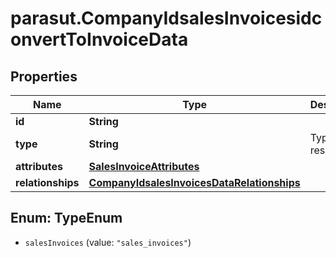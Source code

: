 # parasut.CompanyIdsalesInvoicesidconvertToInvoiceData

## Properties
Name | Type | Description | Notes
------------ | ------------- | ------------- | -------------
**id** | **String** |  | [optional] 
**type** | **String** | Type of the resource | [optional] 
**attributes** | [**SalesInvoiceAttributes**](SalesInvoiceAttributes.md) |  | [optional] 
**relationships** | [**CompanyIdsalesInvoicesDataRelationships**](CompanyIdsalesInvoicesDataRelationships.md) |  | [optional] 


<a name="TypeEnum"></a>
## Enum: TypeEnum


* `salesInvoices` (value: `"sales_invoices"`)




